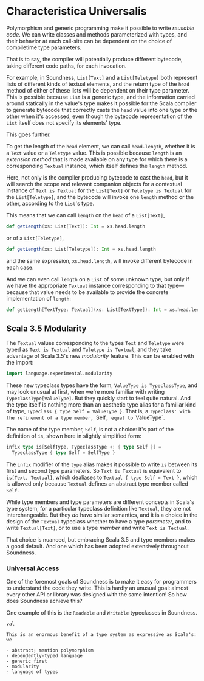 # Characteristica Universalis

Polymorphism and generic programming make it possible to write _reusable code_.
We can write classes and methods parameterized with types, and their behavior
at each call-site can be dependent on the choice of compiletime type
parameters.

That is to say, the compiler will potentially produce different bytecode,
taking different code paths, for each invocation.

For example, in Soundness, `List[Text]` and a `List[Teletype]` both represent
lists of different kinds of textual elements, and the return type of the
`head` method of either of these lists will be dependent on their type
parameter. This is possible because `List` is a generic type, and the
information carried around statically
in the value's type makes it possible for the Scala compiler to generate
bytecode that correctly casts the `head` value into one type or the other when
it's accessed, even though the bytecode representation of the `List` itself
does not specify its elements' type.

This goes further.

To get the length of the `head` element, we can call `head.length`, whether it
is a `Text` value or a `Teletype` value. This is possible because `length` is
an _extension method_ that is made available on any type for which there is a
corresponding `Textual` instance, which itself defines the `length` method.

Here, not only is the compiler producing bytecode to cast the `head`, but it
will search the scope and relevant companion objects for a contextual instance
of `Text is Textual` for the `List[Text]` or `Teletype is Textual` for the
`List[Teletype]`, and the bytecode will invoke one `length` method or the
other, according to the `List`'s type.

This means that we can call `length` on the `head` of a `List[Text]`,
```scala
def getLength(xs: List[Text]): Int = xs.head.length
```
or of a `List[Teletype]`,
```scala
def getLength(xs: List[Teletype]): Int = xs.head.length
```
and the same expression, `xs.head.length`, will invoke different bytecode in
each case.

And we can even call `length` on a `List` of some unknown type, but only if we
have the appropriate `Textual` instance corresponding to that type—because
that value needs to be available to provide the concrete implementation of
`length`:
```scala
def getLength[TextType: Textual](xs: List[TextType]): Int = xs.head.length
```

## Scala 3.5 Modularity

The `Textual` values corresponding to the types `Text` and `Teletype` were
typed as `Text is Textual` and `Teletype is Textual`, and they take advantage
of Scala 3.5's new _modularity_ feature. This can be enabled with the import:
```scala
import language.experimental.modularity
```

These new typeclass types have the form, `ValueType is TypeclassType`,
and may look unusual at first, when we're more familiar with writing
`TypeclassType[ValueType]`. But they quickly start to feel quite natural. And
the type itself is nothing more than an aesthetic type alias for a familiar
kind of type, `Typeclass { type Self = ValueType }`. That is, a `Typeclass'
with the refinement of a type member, `Self`, equal to `ValueType`.

The name of the type member, `Self`, is not a choice: it's part of the
definition of `is`, shown here in slightly simplified form:
```scala
infix type is[SelfType, TypeclassType <: { type Self }] =
  TypeclassType { type Self = SelfType }
```

The `infix` modifier of the `type` alias makes it possible to write `is`
between its first and second type parameters. So `Text is Textual` is
equivalent to `is[Text, Textual]`, which dealiases to
`Textual { type Self = Text }`, which is allowed only because `Textual` defines
an abstract type member called `Self`.

While type members and type parameters are different concepts in Scala's type
system, for a particular typeclass definition like `Textual`, they are not
interchangeable. But they _do_ have similar semantics, and it is a choice in
the design of the `Textual` typeclass whether to have a type _parameter_, and
to write `Textual[Text]`, or to use a type _member_ and write
`Text is Textual`.

That choice is nuanced, but embracing Scala 3.5 and type members makes a good
default. And one which has been adopted extensively throughout Soundness.

### Universal Access

One of the foremost goals of Soundness is to make it easy for programmers to
understand the code they write. This is hardly an unusual goal: almost every
other API or library was designed with the same intention! So how does
Soundness achieve this?


One example of this is the `Readable` and `Writable` typeclasses in Soundness.

```
val

This is an enormous benefit of a type system as expressive as Scala's: we

- abstract; mention polymorphism
- dependently-typed language
- generic first
- modularity
- language of types
